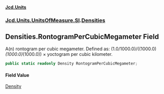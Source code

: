 #### [Jcd.Units](index.md 'index')
### [Jcd.Units.UnitsOfMeasure.SI](Jcd.Units.UnitsOfMeasure.SI.md 'Jcd.Units.UnitsOfMeasure.SI').[Densities](Densities.md 'Jcd.Units.UnitsOfMeasure.SI.Densities')

## Densities.RontogramPerCubicMegameter Field

A(n) rontogram per cubic megameter. Defined as: (1.0/1000.0)/((1000.0)*(1000.0)*(1000.0)) × yoctogram per cubic kilometer.

```csharp
public static readonly Density RontogramPerCubicMegameter;
```

#### Field Value
[Density](Density.md 'Jcd.Units.UnitTypes.Density')